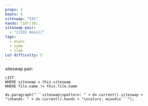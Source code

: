 ```yaml
---
props: 3
beats: 6
siteswap: "531"
hands: (10)(30).
siteswap pair:
  - "[[531 mess]]"
tags:
  - async
  - symm
  - slam
LoJ difficulty: 5
---
```


siteswap pair:
```dataview
LIST
WHERE siteswap = this.siteswap
WHERE file.name != this.file.name
```
```dataviewjs
dv.paragraph("```siteswap\npattern: " + dv.current().siteswap + "\nhands: " + dv.current().hands + "\ncolors: mixed\n```");
```
